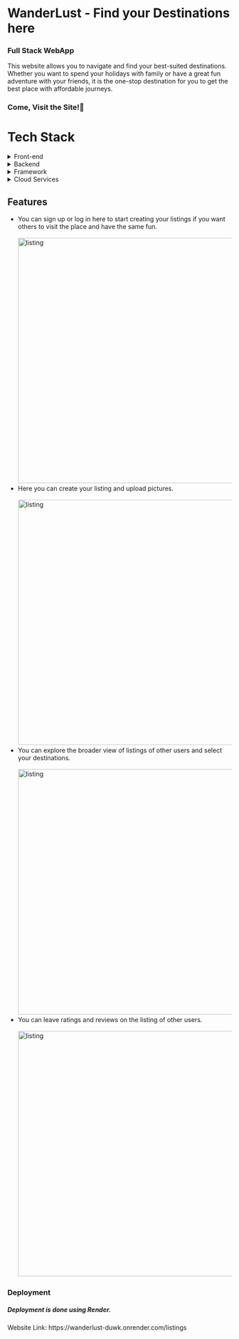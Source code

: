 <h1>WanderLust - Find your Destinations here</h1>
<h3>Full Stack WebApp</h3>
<p>This website allows you to navigate and find your best-suited destinations. Whether you want to spend your holidays with family or have a great fun adventure with your friends, it is the one-stop destination for you to get the best place with affordable journeys.</p>
<h3>Come, Visit the Site!&#127881;</h3>

# Tech Stack<br>
<details>
  <summary>Front-end</summary>  <br>
  
  > CSS: Add styling to the website.

  > JavaScript: Add logic and functioning to elements.
    
  > EJS: Add JavaScript Embedded templates to the website.

</details>

<details>
<summary>Backend</summary>  <br>
  
  > NodeJS: Used for server-side programming and backend API services.

  > MongoDB: Used for storing and managing the data.
    
  > Express: Used to add middlewares and routers for smooth flow of website.

</details>

<details>
<summary>Framework</summary>  <br>
  
  > Bootstrap: Add styling and in-built elements to the website

</details>

<details>
<summary>Cloud Services</summary>  <br>
  
  > Cloudinary: Used to store the pictures uploaded by the users while creating their listings.

  > MongoDB Atlas: Used to store the user information on MongoDB cloud that handles all the complexity of deploying, managing, and healing your deployments on the cloud service providers like AWS, google-cloud or Microsoft Azure.


</details>
<h2>Features</h2>
<ul>
  <li>You can sign up or log in here to start creating your listings if you want others to visit the place and have the same fun.
  <br><br>
    <img src="https://github.com/Nehagarg816/Wanderlust/assets/111566521/82b5e05d-9476-417e-a09f-c4decd3f6503" alt="listing" width="550">
  </li>
  <li>Here you can create your listing and upload pictures.
    <br><br>
    <img src="https://github.com/Nehagarg816/Wanderlust/assets/111566521/33403274-8b99-4c5b-b88f-c54ba5782b57" alt="listing" width="550">
  </li>
  <li>You can explore the broader view of listings of other users and select your destinations.
    <br><br>
    <img src="https://github.com/Nehagarg816/Wanderlust/assets/111566521/4423a1f5-58c8-43ef-83e3-fff1c46d07fa" alt="listing" width="550">
  </li>
  <li>You can leave ratings and reviews on the listing of other users.
  <br><br>
    <img src="https://github.com/user-attachments/assets/cb981489-136c-4310-85ef-1c1bdd17b08b" alt="listing" width="550">
  </li>

</ul>

<h3>Deployment</h3>
<h5>Deployment is done using Render.</h5>
<p>
  Website Link: https://wanderlust-duwk.onrender.com/listings
</p>
